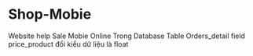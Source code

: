 # Shop-Mobie
Website help Sale Mobie Online
Trong Database Table Orders_detail field price_product đổi kiểu dữ liệu là float 
